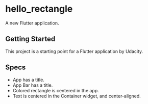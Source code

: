 # hello_rectangle

A new Flutter application.

## Getting Started

This project is a starting point for a Flutter application by Udacity.

## Specs
* App has a title.
* App Bar has a title.
* Colored rectangle is centered in the app.
* Text is centered in the Container widget, and center-aligned.
